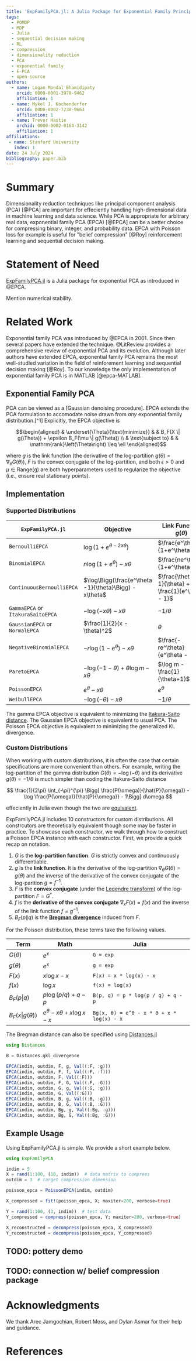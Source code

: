 ```yaml
---
title: 'ExpFamilyPCA.jl: A Julia Package for Exponential Family Principal Component Analysis'
tags:
  - POMDP
  - MDP
  - Julia
  - sequential decision making
  - RL
  - compression
  - dimensionality reduction
  - PCA
  - exponential family
  - E-PCA
  - open-source
authors:
  - name: Logan Mondal Bhamidipaty
    orcid: 0009-0001-3978-9462
    affiliation: 1
  - name: Mykel J. Kochenderfer
    orcid: 0000-0002-7238-9663
    affiliation: 1
  - name: Trevor Hastie
    orchid: 0000-0002-0164-3142
    affiliation: 1
affiliations:
 - name: Stanford University
   index: 1
date: 24 July 2024
bibliography: paper.bib
---
```


# Summary

Dimensionality reduction techniques like principal component analysis (PCA) [@PCA] are important for effeciently handling high-dimensional data in machine learning and data science. While PCA is appropriate for arbitrary real data, exponential family PCA (EPCA) [@EPCA] can be a better choice for compressing binary, integer, and probability data. EPCA with Poisson loss for example is useful for "belief compression" [@Roy] reinforcement learning and sequential decision making. 

# Statement of Need

[ExpFamilyPCA.jl](https://github.com/FlyingWorkshop/ExpFamilyPCA.jl) is a Julia package for exponential PCA as introduced in @EPCA. 

Mention numerical stability.

# Related Work

Exponential family PCA was introduced by @EPCA in 2001. Since then several papers have extended the technique. @LitReview provides a comprehensive review of exponential PCA and its evolution. Although later authors have extended EPCA, exponential family PCA remains the most well-studied variation in the field of reinforement learning and sequential decision making [@Roy]. To our knowledge the only implementation of exponential family PCA is in MATLAB [@epca-MATLAB].

## Exponential Family PCA

PCA can be viewed as a [Gaussian denoising procedure]. EPCA extends the PCA formulation to accomodate noise drawn from *any* exponential family distribution.[^1] Explicitly, the EPCA objective is

```math
\begin{aligned}
& \underset{\Theta}{\text{minimize}}
& & B_F(X \| g(\Theta)) + \epsilon B_F(\mu \| g(\Theta)) \\
& \text{subject to}
& & \mathrm{rank}\left(\Theta\right) \leq \ell
\end{aligned}
```
where $g$ is the link function (the derivative of the log-partition $g(\theta) = \nabla_\theta G(\theta)$), $F$ is the convex conjugate of the log-partition, and both $\epsilon > 0$ and $\mu \in \text{Range(g)}$ are both hyperparameters used to regularize the objective (i.e., ensure real stationary points).

## Implementation

### Supported Distributions

| `ExpFamilyPCA.jl`                   | Objective                                              | Link Function $g(\theta)$                            |
|-------------------------------------|--------------------------------------------------------|------------------------------------------------------|
| `BernoulliEPCA`                     | $\log(1 + e^{\theta-2x\theta})$                        | $\frac{e^\theta}{1+e^\theta}$                        |
| `BinomialEPCA`                      | $n \log(1 + e^\theta) - x\theta$                       | $\frac{ne^\theta}{1+e^\theta}$                       |
| `ContinuousBernoulliEPCA`           | $\log\Bigg(\frac{e^\theta -1}{\theta}\Bigg) - x\theta$ | $\frac{\theta - 1}{\theta} + \frac{1}{e^\theta - 1}$ |
| `GammaEPCA` or `ItakuraSaitoEPCA`   | $-\log(-x\theta) - x\theta$                            | $-1/\theta$                                          | 
| `GaussianEPCA` or `NormalEPCA`      | $\frac{1}{2}(x - \theta)^2$                            | $\theta$                                             |
| `NegativeBinomialEPCA`              | $-r \log(1 - e^\theta) - x\theta$                      | $\frac{-re^\theta}{e^\theta - 1}$                    |
| `ParetoEPCA`                        | $-\log(-1-\theta) + \theta \log m - x \theta$          | $\log m - \frac{1}{\theta+1}$                        |
| `PoissonEPCA`                       | $e^\theta - x \theta$                                  | $e^\theta$                                           |
| `WeibullEPCA`                       | $-\log(-\theta) - x \theta$                            | $-1/\theta$                                          |


The gamma EPCA objective is equivalent to minimizing the [Itakura-Saito distance](https://en.wikipedia.org/wiki/Itakura%E2%80%93Saito_distance). The Gaussian EPCA objective is equivalent to usual PCA. The Poisson EPCA objective is equivalent to minimizing the generalized KL divergence.

### Custom Distributions

When working with custom distributions, it is often the case that certain specifications are more convenient than others. For example, writing the log-partition of the gamma distribution $G(\theta) = -\log(-\theta)$ and its derivative $g(\theta) = -1 / \theta$ is much simpler than coding the Itakura-Saito distance 

$$
\frac{1}{2\pi} \int_{-\pi}^{\pi} \Bigg[ \frac{P(\omega)}{\hat{P}(\omega)} - \log \frac{P(\omega)}{\hat{P}{\omega}} - 1\Bigg] d\omega
$$

effeciently in Julia even though the two are [equivalent](https://flyingworkshop.github.io/ExpFamilyPCA.jl/dev/math/).

ExpFamilyPCA.jl includes 10 constructors for custom distributions. All constrcutors are theoretically equivalent though some may be faster in practice. To showcase each constructor, we walk through how to construct a Poisson EPCA instance with each constructor. First, we provide a quick recap on notation.

1. $G$ is the **log-partition function**. $G$ is strictly convex and continuously differentiable. 
2. $g$ is the **link function**. It is the derivative of the log-partition $\nabla_\theta G(\theta) = g(\theta)$ and the inverse of the derivative of the convex conjugate of the log-parition $g = f^{-1}$.
3. $F$ is the **convex conjugate** (under the [Legendre transform](https://en.wikipedia.org/wiki/Legendre_transformation)) of the log-partition $F = G^*$.
4. $f$ is the **derivative of the convex conjugate** $\nabla_x F(x) = f(x)$ and the inverse of the link function $f = g^{-1}$. 
5. $B_F(p \| q)$ is the [**Bregman divergence**](https://flyingworkshop.github.io/ExpFamilyPCA.jl/dev/bregman/) induced from $F$.

For the Poisson distribution, these terms take the following values.

| Term        | Math                  | Julia                  |
|-------------|-----------------------|------------------------|
| $G(\theta)$ | $e^x$                 | `G = exp`               |
| $g(\theta)$ | $e^x$                 | `g = exp`               |
| $F(x)$      | $x \log x - x$        | `F(x) = x * log(x) - x`       |
| $f(x)$      | $\log x$              | `f(x) = log(x)`               |
| $B_F(p \| q)$ | $p \log(p/q) + q - p$ | `B(p, q) = p * log(p / q) + q - p` |
| $B_F(x \| g(\theta))$ | $e^\theta - x\theta + x \log x - x$ | `Bg(x, θ) = e^θ - x * θ + x * log(x) - x` |

The Bregman distance can also be specified using [Distances.jl](https://github.com/JuliaStats/Distances.jl)

```julia
using Distances

B = Distances.gkl_divergence
```

```julia
EPCA(indim, outdim, F, g, Val((:F, :g)))
EPCA(indim, outdim, F, f, Val((:F, :f)))
EPCA(indim, outdim, F, Val((:F)))
EPCA(indim, outdim, F, G, Val((:F, :G)))
EPCA(indim, outdim, G, g, Val((:G, :g)))
EPCA(indim, outdim, G, Val((:G)))
EPCA(indim, outdim, B, g, Val((:B, :g)))
EPCA(indim, outdim, B, G, Val((:B, :G)))
EPCA(indim, outdim, Bg, g, Val((:Bg, :g)))
EPCA(indim, outdim, Bg, G, Val((:Bg, :G)))
```

## Example Usage

Using ExpFamilyPCA.jl is simple. We provide a short example below.

```julia
using ExpFamilyPCA

indim = 5
X = rand(1:100, (10, indim))  # data matrix to compress
outdim = 3  # target compression dimension

poisson_epca = PoissonEPCA(indim, outdim)

X_compressed = fit!(poisson_epca, X; maxiter=200, verbose=true)

Y = rand(1:100, (3, indim))  # test data
Y_compressed = compress(poisson_epca, Y; maxiter=200, verbose=true)

X_reconstructed = decompress(poisson_epca, X_compressed)
Y_reconstructed = decompress(poisson_epca, Y_compressed)
```

## TODO: pottery demo
## TODO: connection w/ belief compression package

# Acknowledgments

We thank Arec Jamgochian, Robert Moss, and Dylan Asmar for their help and guidance.

# References